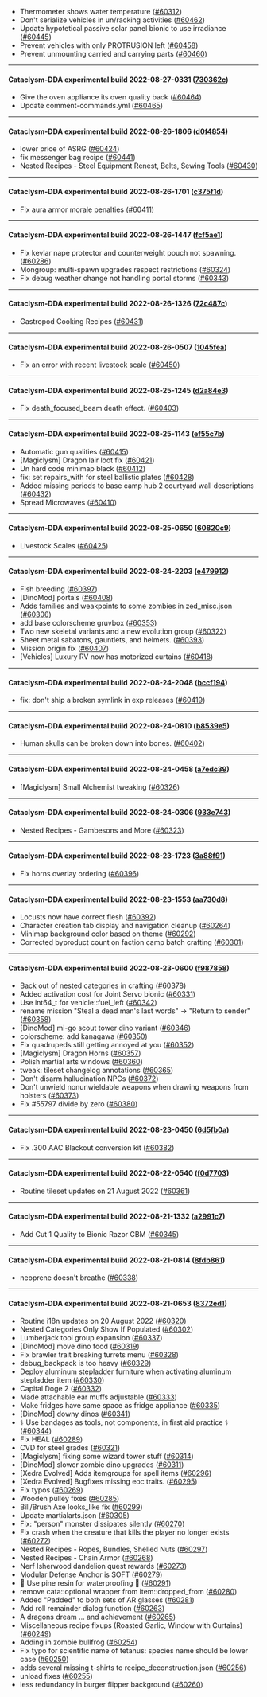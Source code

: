 * Thermometer shows water temperature ([#60312](https://github.com/CleverRaven/Cataclysm-DDA/pull/60312))
* Don't serialize vehicles in un/racking activities ([#60462](https://github.com/CleverRaven/Cataclysm-DDA/pull/60462))
* Update hypotetical passive solar panel bionic to use irradiance ([#60445](https://github.com/CleverRaven/Cataclysm-DDA/pull/60445))
* Prevent vehicles with only PROTRUSION left ([#60458](https://github.com/CleverRaven/Cataclysm-DDA/pull/60458))
* Prevent unmounting carried and carrying parts ([#60460](https://github.com/CleverRaven/Cataclysm-DDA/pull/60460))

---

#### Cataclysm-DDA experimental build 2022-08-27-0331 ([730362c](https://github.com/CleverRaven/Cataclysm-DDA/releases/tag/cdda-experimental-2022-08-27-0331))

* Give the oven appliance its oven quality back ([#60464](https://github.com/CleverRaven/Cataclysm-DDA/pull/60464))
* Update comment-commands.yml ([#60465](https://github.com/CleverRaven/Cataclysm-DDA/pull/60465))

---

#### Cataclysm-DDA experimental build 2022-08-26-1806 ([d0f4854](https://github.com/CleverRaven/Cataclysm-DDA/releases/tag/cdda-experimental-2022-08-26-1806))

* lower price of ASRG ([#60424](https://github.com/CleverRaven/Cataclysm-DDA/pull/60424))
* fix messenger bag recipe ([#60441](https://github.com/CleverRaven/Cataclysm-DDA/pull/60441))
* Nested Recipes - Steel Equipment Renest, Belts, Sewing Tools ([#60430](https://github.com/CleverRaven/Cataclysm-DDA/pull/60430))

---

#### Cataclysm-DDA experimental build 2022-08-26-1701 ([c375f1d](https://github.com/CleverRaven/Cataclysm-DDA/releases/tag/cdda-experimental-2022-08-26-1701))

* Fix aura armor morale penalties ([#60411](https://github.com/CleverRaven/Cataclysm-DDA/pull/60411))

---

#### Cataclysm-DDA experimental build 2022-08-26-1447 ([fcf5ae1](https://github.com/CleverRaven/Cataclysm-DDA/releases/tag/cdda-experimental-2022-08-26-1447))

* Fix kevlar nape protector and counterweight pouch not spawning. ([#60286](https://github.com/CleverRaven/Cataclysm-DDA/pull/60286))
* Mongroup: multi-spawn upgrades respect restrictions ([#60324](https://github.com/CleverRaven/Cataclysm-DDA/pull/60324))
* Fix debug weather change not handling portal storms ([#60343](https://github.com/CleverRaven/Cataclysm-DDA/pull/60343))

---

#### Cataclysm-DDA experimental build 2022-08-26-1326 ([72c487c](https://github.com/CleverRaven/Cataclysm-DDA/releases/tag/cdda-experimental-2022-08-26-1326))

* Gastropod Cooking Recipes ([#60431](https://github.com/CleverRaven/Cataclysm-DDA/pull/60431))

---

#### Cataclysm-DDA experimental build 2022-08-26-0507 ([1045fea](https://github.com/CleverRaven/Cataclysm-DDA/releases/tag/cdda-experimental-2022-08-26-0507))

* Fix an error with recent livestock scale ([#60450](https://github.com/CleverRaven/Cataclysm-DDA/pull/60450))

---

#### Cataclysm-DDA experimental build 2022-08-25-1245 ([d2a84e3](https://github.com/CleverRaven/Cataclysm-DDA/releases/tag/cdda-experimental-2022-08-25-1245))

* Fix death_focused_beam death effect. ([#60403](https://github.com/CleverRaven/Cataclysm-DDA/pull/60403))

---

#### Cataclysm-DDA experimental build 2022-08-25-1143 ([ef55c7b](https://github.com/CleverRaven/Cataclysm-DDA/releases/tag/cdda-experimental-2022-08-25-1143))

* Automatic gun qualities ([#60415](https://github.com/CleverRaven/Cataclysm-DDA/pull/60415))
* [Magiclysm] Dragon lair loot fix ([#60421](https://github.com/CleverRaven/Cataclysm-DDA/pull/60421))
* Un hard code minimap black ([#60412](https://github.com/CleverRaven/Cataclysm-DDA/pull/60412))
* fix: set repairs_with for steel ballistic plates ([#60428](https://github.com/CleverRaven/Cataclysm-DDA/pull/60428))
* Added missing periods to base camp hub 2 courtyard wall descriptions ([#60432](https://github.com/CleverRaven/Cataclysm-DDA/pull/60432))
* Spread Microwaves ([#60410](https://github.com/CleverRaven/Cataclysm-DDA/pull/60410))

---

#### Cataclysm-DDA experimental build 2022-08-25-0650 ([60820c9](https://github.com/CleverRaven/Cataclysm-DDA/releases/tag/cdda-experimental-2022-08-25-0650))

* Livestock Scales ([#60425](https://github.com/CleverRaven/Cataclysm-DDA/pull/60425))

---

#### Cataclysm-DDA experimental build 2022-08-24-2203 ([e479912](https://github.com/CleverRaven/Cataclysm-DDA/releases/tag/cdda-experimental-2022-08-24-2203))

* Fish breeding ([#60397](https://github.com/CleverRaven/Cataclysm-DDA/pull/60397))
* [DinoMod] portals ([#60408](https://github.com/CleverRaven/Cataclysm-DDA/pull/60408))
* Adds families and weakpoints to some zombies in zed_misc.json ([#60306](https://github.com/CleverRaven/Cataclysm-DDA/pull/60306))
* add base colorscheme gruvbox ([#60353](https://github.com/CleverRaven/Cataclysm-DDA/pull/60353))
* Two new skeletal variants and a new evolution group ([#60322](https://github.com/CleverRaven/Cataclysm-DDA/pull/60322))
* Sheet metal sabatons, gauntlets, and helmets. ([#60393](https://github.com/CleverRaven/Cataclysm-DDA/pull/60393))
* Mission origin fix ([#60407](https://github.com/CleverRaven/Cataclysm-DDA/pull/60407))
* [Vehicles] Luxury RV now has motorized curtains ([#60418](https://github.com/CleverRaven/Cataclysm-DDA/pull/60418))

---

#### Cataclysm-DDA experimental build 2022-08-24-2048 ([bccf194](https://github.com/CleverRaven/Cataclysm-DDA/releases/tag/cdda-experimental-2022-08-24-2048))

* fix: don't ship a broken symlink in exp releases ([#60419](https://github.com/CleverRaven/Cataclysm-DDA/pull/60419))

---

#### Cataclysm-DDA experimental build 2022-08-24-0810 ([b8539e5](https://github.com/CleverRaven/Cataclysm-DDA/releases/tag/cdda-experimental-2022-08-24-0810))

* Human skulls can be broken down into bones. ([#60402](https://github.com/CleverRaven/Cataclysm-DDA/pull/60402))

---

#### Cataclysm-DDA experimental build 2022-08-24-0458 ([a7edc39](https://github.com/CleverRaven/Cataclysm-DDA/releases/tag/cdda-experimental-2022-08-24-0458))

* [Magiclysm] Small Alchemist tweaking ([#60326](https://github.com/CleverRaven/Cataclysm-DDA/pull/60326))

---

#### Cataclysm-DDA experimental build 2022-08-24-0306 ([933e743](https://github.com/CleverRaven/Cataclysm-DDA/releases/tag/cdda-experimental-2022-08-24-0306))

* Nested Recipes - Gambesons and More ([#60323](https://github.com/CleverRaven/Cataclysm-DDA/pull/60323))

---

#### Cataclysm-DDA experimental build 2022-08-23-1723 ([3a88f91](https://github.com/CleverRaven/Cataclysm-DDA/releases/tag/cdda-experimental-2022-08-23-1723))

* Fix horns overlay ordering ([#60396](https://github.com/CleverRaven/Cataclysm-DDA/pull/60396))

---

#### Cataclysm-DDA experimental build 2022-08-23-1553 ([aa730d8](https://github.com/CleverRaven/Cataclysm-DDA/releases/tag/cdda-experimental-2022-08-23-1553))

* Locusts now have correct flesh ([#60392](https://github.com/CleverRaven/Cataclysm-DDA/pull/60392))
* Character creation tab display and navigation cleanup ([#60264](https://github.com/CleverRaven/Cataclysm-DDA/pull/60264))
* Minimap background color based on theme ([#60292](https://github.com/CleverRaven/Cataclysm-DDA/pull/60292))
* Corrected byproduct count on faction camp batch crafting ([#60301](https://github.com/CleverRaven/Cataclysm-DDA/pull/60301))

---

#### Cataclysm-DDA experimental build 2022-08-23-0600 ([f987858](https://github.com/CleverRaven/Cataclysm-DDA/releases/tag/cdda-experimental-2022-08-23-0600))

* Back out of nested categories in crafting ([#60378](https://github.com/CleverRaven/Cataclysm-DDA/pull/60378))
* Added activation cost for Joint Servo bionic ([#60331](https://github.com/CleverRaven/Cataclysm-DDA/pull/60331))
* Use int64_t for vehicle::fuel_left ([#60342](https://github.com/CleverRaven/Cataclysm-DDA/pull/60342))
* rename mission "Steal a dead man's last words" -> "Return to sender" ([#60358](https://github.com/CleverRaven/Cataclysm-DDA/pull/60358))
* [DinoMod] mi-go scout tower dino variant ([#60346](https://github.com/CleverRaven/Cataclysm-DDA/pull/60346))
* colorscheme: add kanagawa ([#60350](https://github.com/CleverRaven/Cataclysm-DDA/pull/60350))
* Fix quadrupeds still getting annoyed at you ([#60352](https://github.com/CleverRaven/Cataclysm-DDA/pull/60352))
* [Magiclysm] Dragon Horns ([#60357](https://github.com/CleverRaven/Cataclysm-DDA/pull/60357))
* Polish martial arts windows ([#60360](https://github.com/CleverRaven/Cataclysm-DDA/pull/60360))
* tweak: tileset changelog annotations ([#60365](https://github.com/CleverRaven/Cataclysm-DDA/pull/60365))
* Don't disarm hallucination NPCs ([#60372](https://github.com/CleverRaven/Cataclysm-DDA/pull/60372))
* Don't unwield nonunwieldable weapons when drawing weapons from holsters ([#60373](https://github.com/CleverRaven/Cataclysm-DDA/pull/60373))
* Fix #55797 divide by zero ([#60380](https://github.com/CleverRaven/Cataclysm-DDA/pull/60380))

---

#### Cataclysm-DDA experimental build 2022-08-23-0450 ([6d5fb0a](https://github.com/CleverRaven/Cataclysm-DDA/releases/tag/cdda-experimental-2022-08-23-0450))

* Fix .300 AAC Blackout conversion kit ([#60382](https://github.com/CleverRaven/Cataclysm-DDA/pull/60382))

---

#### Cataclysm-DDA experimental build 2022-08-22-0540 ([f0d7703](https://github.com/CleverRaven/Cataclysm-DDA/releases/tag/cdda-experimental-2022-08-22-0540))

* Routine tileset updates on 21 August 2022 ([#60361](https://github.com/CleverRaven/Cataclysm-DDA/pull/60361))

---

#### Cataclysm-DDA experimental build 2022-08-21-1332 ([a2991c7](https://github.com/CleverRaven/Cataclysm-DDA/releases/tag/cdda-experimental-2022-08-21-1332))

* Add Cut 1 Quality to Bionic Razor CBM ([#60345](https://github.com/CleverRaven/Cataclysm-DDA/pull/60345))

---

#### Cataclysm-DDA experimental build 2022-08-21-0814 ([8fdb861](https://github.com/CleverRaven/Cataclysm-DDA/releases/tag/cdda-experimental-2022-08-21-0814))

* neoprene doesn't breathe ([#60338](https://github.com/CleverRaven/Cataclysm-DDA/pull/60338))

---

#### Cataclysm-DDA experimental build 2022-08-21-0653 ([8372ed1](https://github.com/CleverRaven/Cataclysm-DDA/releases/tag/cdda-experimental-2022-08-21-0653))

* Routine i18n updates on 20 August 2022 ([#60320](https://github.com/CleverRaven/Cataclysm-DDA/pull/60320))
* Nested Categories Only Show If Populated ([#60302](https://github.com/CleverRaven/Cataclysm-DDA/pull/60302))
* Lumberjack tool group expansion ([#60337](https://github.com/CleverRaven/Cataclysm-DDA/pull/60337))
* [DinoMod] move dino food ([#60319](https://github.com/CleverRaven/Cataclysm-DDA/pull/60319))
* Fix brawler trait breaking turrets menu ([#60328](https://github.com/CleverRaven/Cataclysm-DDA/pull/60328))
* debug_backpack is too heavy ([#60329](https://github.com/CleverRaven/Cataclysm-DDA/pull/60329))
* Deploy aluminum stepladder furniture when activating aluminum stepladder item ([#60330](https://github.com/CleverRaven/Cataclysm-DDA/pull/60330))
* Capital Doge 2 ([#60332](https://github.com/CleverRaven/Cataclysm-DDA/pull/60332))
* Made attachable ear muffs adjustable ([#60333](https://github.com/CleverRaven/Cataclysm-DDA/pull/60333))
* Make fridges have same space as fridge appliance ([#60335](https://github.com/CleverRaven/Cataclysm-DDA/pull/60335))
* [DinoMod] downy dinos ([#60341](https://github.com/CleverRaven/Cataclysm-DDA/pull/60341))
* ⚕️ Use bandages as tools, not components, in first aid practice ⚕️ ([#60344](https://github.com/CleverRaven/Cataclysm-DDA/pull/60344))
* Fix HEAL ([#60289](https://github.com/CleverRaven/Cataclysm-DDA/pull/60289))
* CVD for steel grades ([#60321](https://github.com/CleverRaven/Cataclysm-DDA/pull/60321))
* [Magiclysm] fixing some wizard tower stuff ([#60314](https://github.com/CleverRaven/Cataclysm-DDA/pull/60314))
* [DinoMod] slower zombie dino upgrades ([#60311](https://github.com/CleverRaven/Cataclysm-DDA/pull/60311))
* [Xedra Evolved] Adds itemgroups for spell items ([#60296](https://github.com/CleverRaven/Cataclysm-DDA/pull/60296))
* [Xedra Evolved] Bugfixes missing eoc traits. ([#60295](https://github.com/CleverRaven/Cataclysm-DDA/pull/60295))
* Fix typos ([#60269](https://github.com/CleverRaven/Cataclysm-DDA/pull/60269))
* Wooden pulley fixes ([#60285](https://github.com/CleverRaven/Cataclysm-DDA/pull/60285))
* Bill/Brush Axe looks_like fix ([#60299](https://github.com/CleverRaven/Cataclysm-DDA/pull/60299))
* Update martialarts.json ([#60305](https://github.com/CleverRaven/Cataclysm-DDA/pull/60305))
* Fix: "person" monster dissipates silently ([#60270](https://github.com/CleverRaven/Cataclysm-DDA/pull/60270))
* Fix crash when the creature that kills the player no longer exists ([#60272](https://github.com/CleverRaven/Cataclysm-DDA/pull/60272))
* Nested Recipes - Ropes, Bundles, Shelled Nuts ([#60297](https://github.com/CleverRaven/Cataclysm-DDA/pull/60297))
* Nested Recipes - Chain Armor ([#60268](https://github.com/CleverRaven/Cataclysm-DDA/pull/60268))
* Nerf Isherwood dandelion quest rewards ([#60273](https://github.com/CleverRaven/Cataclysm-DDA/pull/60273))
* Modular Defense Anchor is SOFT ([#60279](https://github.com/CleverRaven/Cataclysm-DDA/pull/60279))
* 🌲 Use pine resin for waterproofing 🌲 ([#60291](https://github.com/CleverRaven/Cataclysm-DDA/pull/60291))
* remove cata::optional wrapper from item::dropped_from ([#60280](https://github.com/CleverRaven/Cataclysm-DDA/pull/60280))
* Added "Padded" to both sets of AR glasses ([#60281](https://github.com/CleverRaven/Cataclysm-DDA/pull/60281))
* Add roll remainder dialog function ([#60263](https://github.com/CleverRaven/Cataclysm-DDA/pull/60263))
* A dragons dream ... and achievement ([#60265](https://github.com/CleverRaven/Cataclysm-DDA/pull/60265))
* Miscellaneous recipe fixups (Roasted Garlic, Window with Curtains) ([#60249](https://github.com/CleverRaven/Cataclysm-DDA/pull/60249))
* Adding in zombie bullfrog ([#60254](https://github.com/CleverRaven/Cataclysm-DDA/pull/60254))
* Fix typo for scientific name of tetanus: species name should be lower case ([#60250](https://github.com/CleverRaven/Cataclysm-DDA/pull/60250))
* adds several missing t-shirts to recipe_deconstruction.json ([#60256](https://github.com/CleverRaven/Cataclysm-DDA/pull/60256))
* unload fixes ([#60255](https://github.com/CleverRaven/Cataclysm-DDA/pull/60255))
* less redundancy in burger flipper background ([#60260](https://github.com/CleverRaven/Cataclysm-DDA/pull/60260))
